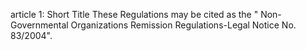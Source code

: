 article 1: Short Title
These Regulations may be cited as the &quot; Non-Governmental Organizations Remission Regulations-Legal Notice No. 83&#x2F;2004&quot;.
<ul>
</ul>